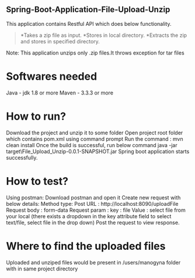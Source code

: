 ## Spring-Boot-Application-File-Upload-Unzip

This application contains Restful API which does below functionality.
>*Takes a zip file as input.
>*Stores in local directory.
>*Extracts the zip and stores in specified directory.

Note: This application unzips only .zip files.It throws exception for tar files

# Softwares needed
Java - jdk 1.8 or more
Maven - 3.3.3 or more

# How to run?
Download the project and unzip it to some folder
Open project root folder which contains pom.xml using command prompt
Run the command : mvn clean install
Once the build is successful, run below command
java -jar target\File_Upload_Unzip-0.0.1-SNAPSHOT.jar
Spring boot application starts successfully.

# How to test?

Using postman:
Download postman and open it
Create new request with below details:
Method type: Post
URL : http://localhost:8090/uploadFile
Request body : form-data
Request param : 
key : file 
Value : select file from your local (there exists a dropdown in the key attribute field to select text/file, select file in the drop down)
Post the request to view response.

# Where to find the uploaded files

Uploaded and unziped files would be present in /users/manogyna folder with in same project directory
